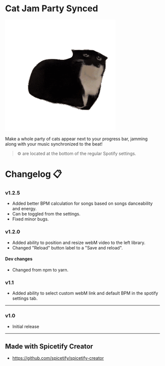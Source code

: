 # Cat Jam Party Synced

![preview](marketplace/preview.gif)

Make a whole party of cats appear next to your progress bar, jamming along with your music synchronized to the beat!

> ⚙ are located at the bottom of the regular Spotify settings.

# Changelog 📋

<h3>v1.2.5</h3>

- Added better BPM calculation for songs based on songs danceability and energy.
- Can be toggled from the settings.
- Fixed minor bugs.

<h3>v1.2.0</h3>

- Added ability to position and resize webM video to the left library.
- Changed "Reload" button label to a "Save and reload".

<h4>Dev changes </h4>

- Changed from npm to yarn.

<h3>v1.1</h3>

- Added ability to select custom webM link and default BPM in the spotify settings tab.

---

<h3>v1.0</h3>

- Initial release

---

## Made with Spicetify Creator

- https://github.com/spicetify/spicetify-creator
